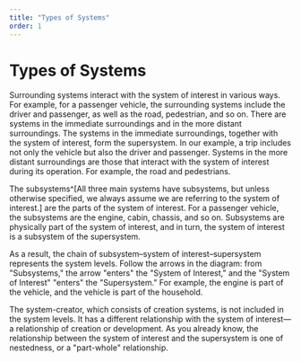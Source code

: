 ```yaml
---
title: "Types of Systems"
order: 1
---
```


# Types of Systems

Surrounding systems interact with the system of interest in various ways. For example, for a passenger vehicle, the surrounding systems include the driver and passenger, as well as the road, pedestrian, and so on. There are systems in the immediate surroundings and in the more distant surroundings. The systems in the immediate surroundings, together with the system of interest, form the supersystem. In our example, a trip includes not only the vehicle but also the driver and passenger. Systems in the more distant surroundings are those that interact with the system of interest during its operation. For example, the road and pedestrians.

The subsystems^[All three main systems have subsystems, but unless otherwise specified, we always assume we are referring to the system of interest.] are the parts of the system of interest. For a passenger vehicle, the subsystems are the engine, cabin, chassis, and so on. Subsystems are physically part of the system of interest, and in turn, the system of interest is a subsystem of the supersystem.

As a result, the chain of subsystem–system of interest–supersystem represents the system levels. Follow the arrows in the diagram: from "Subsystems," the arrow "enters" the "System of Interest," and the "System of Interest" "enters" the "Supersystem." For example, the engine is part of the vehicle, and the vehicle is part of the household.

The system-creator, which consists of creation systems, is not included in the system levels. It has a different relationship with the system of interest—a relationship of creation or development. As you already know, the relationship between the system of interest and the supersystem is one of nestedness, or a "part-whole" relationship.